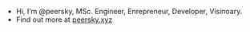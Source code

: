 - Hi, I’m @peersky, MSc. Engineer, Enrepreneur, Developer, Visinoary.
- Find out more at [peersky.xyz](https://peersky.xyz)
